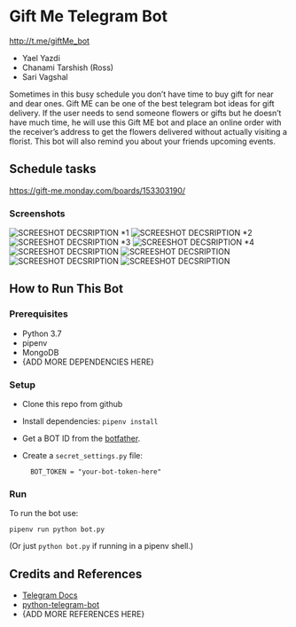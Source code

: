 # Gift Me Telegram Bot
http://t.me/giftMe_bot

* Yael Yazdi
* Chanami Tarshish (Ross)
* Sari Vagshal

Sometimes in this busy schedule you don’t have time to buy gift for near and dear ones. Gift ME can be one of the best telegram bot ideas for gift delivery. If the user needs to send someone flowers or gifts but he doesn’t have much time, he will use this Gift ME bot and place an online order with the receiver’s address to get the flowers delivered without actually visiting a florist. This bot will also remind you about your friends upcoming events.
## Schedule tasks
https://gift-me.monday.com/boards/153303190/
### Screenshots

![SCREESHOT DECSRIPTION](https://github.com/Elevationacademy/xt-bot-hackathon-ella-team-4/blob/master/screenshots/1.PNG)
*1
![SCREESHOT DECSRIPTION](https://github.com/Elevationacademy/xt-bot-hackathon-ella-team-4/blob/master/screenshots/2.PNG)
*2
![SCREESHOT DECSRIPTION](https://github.com/Elevationacademy/xt-bot-hackathon-ella-team-4/blob/master/screenshots/3.PNG)
*3
![SCREESHOT DECSRIPTION](https://github.com/Elevationacademy/xt-bot-hackathon-ella-team-4/blob/master/screenshots/4.PNG)
*4
![SCREESHOT DECSRIPTION](https://github.com/Elevationacademy/xt-bot-hackathon-ella-team-4/blob/master/screenshots/5.PNG)
![SCREESHOT DECSRIPTION](https://github.com/Elevationacademy/xt-bot-hackathon-ella-team-4/blob/master/screenshots/6.PNG)
![SCREESHOT DECSRIPTION](https://github.com/Elevationacademy/xt-bot-hackathon-ella-team-4/blob/master/screenshots/7.PNG)
![SCREESHOT DECSRIPTION](https://github.com/Elevationacademy/xt-bot-hackathon-ella-team-4/blob/master/screenshots/8.PNG)

## How to Run This Bot

### Prerequisites
* Python 3.7
* pipenv
* MongoDB
* {ADD MORE DEPENDENCIES HERE}

### Setup
* Clone this repo from github
* Install dependencies: `pipenv install`
* Get a BOT ID from the [botfather](https://telegram.me/BotFather).
* Create a `secret_settings.py` file:

        BOT_TOKEN = "your-bot-token-here"

### Run
To run the bot use:

    pipenv run python bot.py

(Or just `python bot.py` if running in a pipenv shell.)

## Credits and References
* [Telegram Docs](https://core.telegram.org/bots)
* [python-telegram-bot](https://github.com/python-telegram-bot/python-telegram-bot)
* {ADD MORE REFERENCES HERE}

